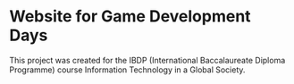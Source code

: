 ﻿# Website for Game Development Days 

This project was created for the IBDP (International Baccalaureate Diploma Programme) course Information Technology in a Global Society. 

